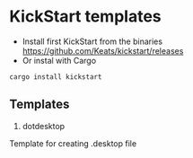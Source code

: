# KickStart templates

* Install first KickStart from the binaries https://github.com/Keats/kickstart/releases
* Or instal with Cargo

```
cargo install kickstart
```

## Templates

1. dotdesktop

Template for creating .desktop file